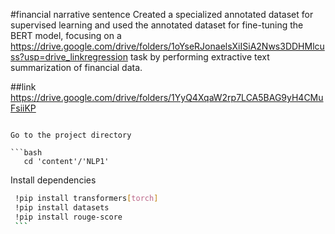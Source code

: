  #financial narrative sentence
 Created a specialized annotated dataset for supervised learning and used the annotated dataset for fine-tuning the BERT model, focusing on a https://drive.google.com/drive/folders/1oYseRJonaelsXiISiA2Nws3DDHMlcuss?usp=drive_linkregression task by performing extractive text summarization of financial data.

##link
https://drive.google.com/drive/folders/1YyQ4XqaW2rp7LCA5BAG9yH4CMuFsiiKP
```

Go to the project directory

```bash
   cd 'content'/'NLP1'
   ```


   Install dependencies

   ```bash
    !pip install transformers[torch]
    !pip install datasets
    !pip install rouge-score
    ```
     

  
 
